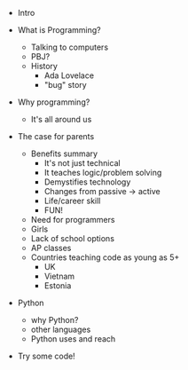 * Intro
* What is Programming?
    * Talking to computers
    * PBJ?
    * History
        * Ada Lovelace
        * "bug" story
* Why programming?
    * It's all around us
* The case for parents
    * Benefits summary
        * It's not just technical
        * It teaches logic/problem solving
        * Demystifies technology
        * Changes from passive -> active
        * Life/career skill
        * FUN!
    * Need for programmers
    * Girls
    * Lack of school options
    * AP classes
    * Countries teaching code as young as 5+
        * UK
        * Vietnam
        * Estonia
* Python
    * why Python?
    * other languages
    * Python uses and reach

* Try some code!
